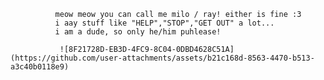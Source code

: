 
              meow meow you can call me milo / ray! either is fine :3 
              i aay stuff like "HELP","STOP","GET OUT" a lot...
              i am a dude, so only he/him puhlease!
              
               ![8F21728D-EB3D-4FC9-8C04-0DBD4628C51A](https://github.com/user-attachments/assets/b21c168d-8563-4470-b513-a3c40b0118e9)
